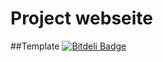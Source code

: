# Project webseite
##Template
[![Bitdeli Badge](https://d2weczhvl823v0.cloudfront.net/kevit/devaid-jekyll-theme/trend.png)](https://bitdeli.com/free "Bitdeli Badge")

